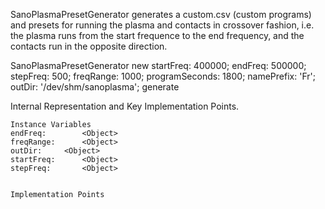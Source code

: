 SanoPlasmaPresetGenerator generates a custom.csv (custom programs) and presets for running the plasma and contacts in crossover fashion, i.e. the plasma runs from the start frequence to the end frequency, and the contacts run in the opposite direction.

SanoPlasmaPresetGenerator new
	startFreq: 400000;
	endFreq: 500000;
	stepFreq: 500;
	freqRange: 1000;
	programSeconds: 1800;
	namePrefix: 'Fr';
	outDir: '/dev/shm/sanoplasma';
	generate


 
Internal Representation and Key Implementation Points.

    Instance Variables
	endFreq:		<Object>
	freqRange:		<Object>
	outDir:		<Object>
	startFreq:		<Object>
	stepFreq:		<Object>


    Implementation Points